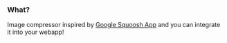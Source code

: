 ### What?
Image compressor inspired by [Google Squoosh App](https://squoosh.app/) and you can integrate it into your webapp!